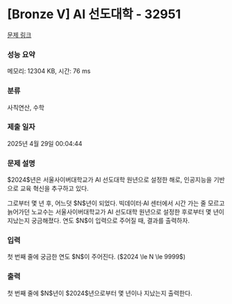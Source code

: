 # [Bronze V] AI 선도대학 - 32951 

[문제 링크](https://www.acmicpc.net/problem/32951) 

### 성능 요약

메모리: 12304 KB, 시간: 76 ms

### 분류

사칙연산, 수학

### 제출 일자

2025년 4월 29일 00:04:44

### 문제 설명

<p>$2024$년은 서울사이버대학교가 AI 선도대학 원년으로 설정한 해로, 인공지능을 기반으로 교육 혁신을 추구하고 있다.</p>

<p>그로부터 몇 년 후, 어느덧 $N$년이 되었다. 빅데이터·AI 센터에서 시간 가는 줄 모르고 늙어가던 노교수는 서울사이버대학교가 AI 선도대학 원년으로 설정한 후로부터 몇 년이 지났는지 궁금해졌다. 연도 $N$이 입력으로 주어질 때, 결과를 출력하자.</p>

### 입력 

 <p>첫 번째 줄에 궁금한 연도 $N$이 주어진다. ($2024 \le N \le 9999$)</p>

### 출력 

 <p>첫 번째 줄에 $N$년이 $2024$년으로부터 몇 년이나 지났는지 출력한다.</p>

